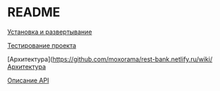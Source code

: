 # README



[Установка и развертывание](https://github.com/moxorama/rest-bank.netlify.ru/wiki/%D0%A3%D1%81%D1%82%D0%B0%D0%BD%D0%BE%D0%B2%D0%BA%D0%B0-%D0%B8-%D1%80%D0%B0%D0%B7%D0%B2%D0%B5%D1%80%D1%82%D1%8B%D0%B2%D0%B0%D0%BD%D0%B8%D0%B5-%D0%BF%D1%80%D0%BE%D0%B5%D0%BA%D1%82%D0%B0)

[Тестирование проекта](https://github.com/moxorama/rest-bank.netlify.ru/wiki/Тестирование-приложения)

[Архитектура](https://github.com/moxorama/rest-bank.netlify.ru/wiki/Архитектура

[Описание API](http://rest-bank.netlify.ru/api-docs)

